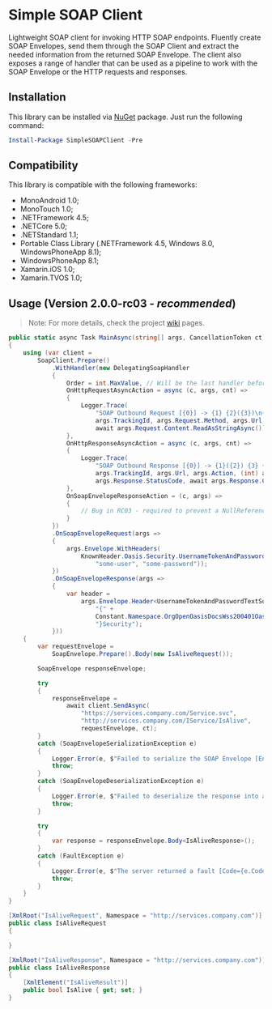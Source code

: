 # Simple SOAP Client
Lightweight SOAP client for invoking HTTP SOAP endpoints.
Fluently create SOAP Envelopes, send them through the SOAP Client and extract the needed information from the returned SOAP Envelope.
The client also exposes a range of handler that can be used as a pipeline to work with the SOAP Envelope or the HTTP requests and responses. 

## Installation 
This library can be installed via [NuGet](https://www.nuget.org/packages/SimpleSOAPClient/) package. Just run the following command:

```powershell
Install-Package SimpleSOAPClient -Pre
```

## Compatibility

This library is compatible with the following frameworks:

* MonoAndroid 1.0;
* MonoTouch 1.0;
* .NETFramework 4.5;
* .NETCore 5.0;
* .NETStandard 1.1;
* Portable Class Library (.NETFramework 4.5, Windows 8.0, WindowsPhoneApp 8.1);
* WindowsPhoneApp 8.1;
* Xamarin.iOS 1.0;
* Xamarin.TVOS 1.0;

## Usage (Version 2.0.0-rc03 - _recommended_)

> Note: For more details, check the project [wiki](https://github.com/gravity00/SimpleSOAPClient/wiki) pages.

```csharp
public static async Task MainAsync(string[] args, CancellationToken ct)
{
	using (var client =
		SoapClient.Prepare()
			.WithHandler(new DelegatingSoapHandler
			{
				Order = int.MaxValue, // Will be the last handler before the request and the first after the response
				OnHttpRequestAsyncAction = async (c, args, cnt) =>
				{
					Logger.Trace(
						"SOAP Outbound Request [{0}] -> {1} {2}({3})\n{4}",
						args.TrackingId, args.Request.Method, args.Url, args.Action,
						await args.Request.Content.ReadAsStringAsync());
				},
				OnHttpResponseAsyncAction = async (c, args, cnt) =>
				{
					Logger.Trace(
						"SOAP Outbound Response [{0}] -> {1}({2}) {3} {4}\n{5}",
						args.TrackingId, args.Url, args.Action, (int) args.Response.StatusCode,
						args.Response.StatusCode, await args.Response.Content.ReadAsStringAsync());
				},
				OnSoapEnvelopeResponseAction = (c, args) =>
				{
					// Bug in RC03 - required to prevent a NullReferenceException
				}
			})
			.OnSoapEnvelopeRequest(args =>
			{
				args.Envelope.WithHeaders(
					KnownHeader.Oasis.Security.UsernameTokenAndPasswordText(
						"some-user", "some-password"));
			})
			.OnSoapEnvelopeResponse(args =>
			{
				var header =
					args.Envelope.Header<UsernameTokenAndPasswordTextSoapHeader>(
						"{" +
						Constant.Namespace.OrgOpenOasisDocsWss200401Oasis200401WssWssecuritySecext10 +
						"}Security");
			}))
	{
		var requestEnvelope =
			SoapEnvelope.Prepare().Body(new IsAliveRequest());

		SoapEnvelope responseEnvelope;

		try
		{
			responseEnvelope =
				await client.SendAsync(
					"https://services.company.com/Service.svc",
					"http://services.company.com/IService/IsAlive",
					requestEnvelope, ct);
		}
		catch (SoapEnvelopeSerializationException e)
		{
			Logger.Error(e, $"Failed to serialize the SOAP Envelope [Envelope={e.Envelope}]");
			throw;
		}
		catch (SoapEnvelopeDeserializationException e)
		{
			Logger.Error(e, $"Failed to deserialize the response into a SOAP Envelope [XmlValue={e.XmlValue}]");
			throw;
		}

		try
		{
			var response = responseEnvelope.Body<IsAliveResponse>();
		}
		catch (FaultException e)
		{
			Logger.Error(e, $"The server returned a fault [Code={e.Code}, String={e.String}, Actor={e.Actor}]");
			throw;
		}
	}
}

[XmlRoot("IsAliveRequest", Namespace = "http://services.company.com")]
public class IsAliveRequest
{

}

[XmlRoot("IsAliveResponse", Namespace = "http://services.company.com")]
public class IsAliveResponse
{
	[XmlElement("IsAliveResult")]
	public bool IsAlive { get; set; }
}
```

